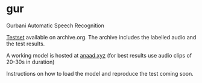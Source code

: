 # gur
Gurbani Automatic Speech Recognition

[Testset](https://archive.org/details/test.tar_202112) available on archive.org. The archive includes the labelled audio and the test results.

A working model is hosted at [anaad.xyz](https://anaad.xyz) (for best results use audio clips of 20-30s in duration) 

Instructions on how to load the model and reproduce the test coming soon. 
